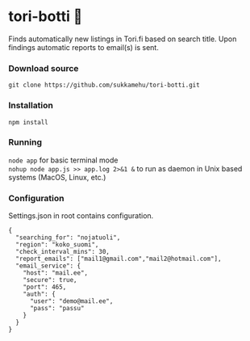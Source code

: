 # tori-botti 🤖
Finds automatically new listings in Tori.fi based on search title. Upon findings automatic reports to email(s) is sent.

### Download source
```git clone https://github.com/sukkamehu/tori-botti.git```

### Installation
```npm install```

### Running
```node app``` for basic terminal mode
<br />
```nohup node app.js >> app.log 2>&1 &``` to run as daemon in Unix based systems (MacOS, Linux, etc.)

### Configuration
Settings.json in root contains configuration.
```
{
  "searching_for": "nojatuoli",
  "region": "koko_suomi",
  "check_interval_mins": 30,
  "report_emails": ["mail1@gmail.com","mail2@hotmail.com"],
  "email_service": {
    "host": "mail.ee",
    "secure": true,
    "port": 465,
    "auth": {
      "user": "demo@mail.ee",
      "pass": "passu"
    }
  }
}
